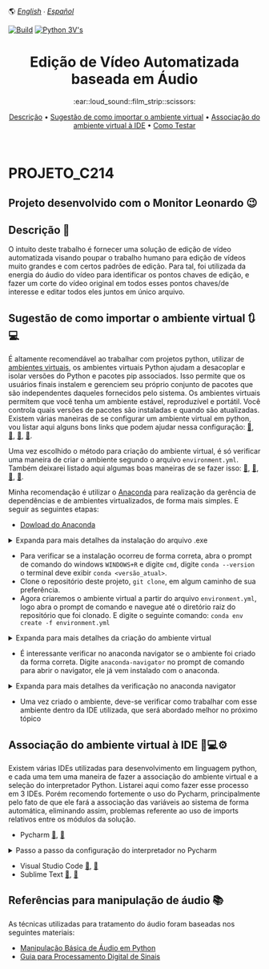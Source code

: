 :earth_americas:
*[English](README-en.md) ∙ [Español](README-es.md)*

[![Build](https://github.com/NathanRibeiroC/PROJETO_C214/actions/workflows/build-windows.yaml/badge.svg)](https://github.com/NathanRibeiroC/PROJETO_C214/actions/workflows/build-windows.yaml)
[![Python 3V's](https://img.shields.io/badge/python-3.9-blue.svg)](https://www.python.org/downloads/release/python-360/)

<h1 align="center">Edição de Vídeo Automatizada baseada em Áudio</h1>

<div align="center">
 :ear::loud_sound::film_strip::scissors:
</div>

<p align="center">
 <a href="#Descrição">Descrição</a> •
 <a href="#Sugestão de como importar o ambiente virtual">Sugestão de como importar o ambiente virtual</a> •
 <a href="#Associação do ambiente virtual à IDE">Associação do ambiente virtual à IDE</a> •
 <a href="#Referências para manipulação de áudio">Como Testar</a> 
</p>

<br />

# PROJETO_C214

## Projeto desenvolvido com o Monitor Leonardo :wink:

## Descrição :memo: <a name="Descrição"></a>

O intuito deste trabalho é fornecer uma solução de edição de vídeo automatizada visando poupar o trabalho humano para edição de vídeos muito grandes e com certos padrões de edição. Para tal, foi utilizada da energia do áudio do vídeo para identificar os pontos chaves de edição, e fazer um corte do vídeo original em todos esses pontos chaves/de interesse e editar todos eles juntos em único arquivo.

## Sugestão de como importar o ambiente virtual 	:arrows_clockwise::computer: <a name="Sugestão de como importar o ambiente virtual"></a>

É altamente recomendável ao trabalhar com projetos python, utilizar de [ambientes virtuais](https://csguide.cs.princeton.edu/software/virtualenv), os ambientes virtuais Python ajudam a desacoplar e isolar versões do Python e pacotes pip associados. Isso permite que os usuários finais instalem e gerenciem seu próprio conjunto de pacotes que são independentes daqueles fornecidos pelo sistema. Os ambientes virtuais permitem que você tenha um ambiente estável, reproduzível e portátil. Você controla quais versões de pacotes são instaladas e quando são atualizadas.
Existem várias maneiras de se configurar um ambiente virtual em python, vou listar aqui alguns bons links que podem ajudar nessa configuração: [:link:](https://docs.python.org/3/library/venv.html), [:link:](https://realpython.com/lessons/creating-virtual-environment/), [:link:](https://towardsdatascience.com/virtual-environments-for-absolute-beginners-what-is-it-and-how-to-create-one-examples-a48da8982d4b), [:link:](https://conda.io/projects/conda/en/latest/user-guide/tasks/manage-environments.html).

Uma vez escolhido o método para criação do ambiente virtual, é só verificar uma maneira de criar o ambiente segundo o arquivo  `environment.yml`. Também deixarei listado aqui algumas boas maneiras de se fazer isso: [:link:](https://shandou.medium.com/export-and-create-conda-environment-with-yml-5de619fe5a2), [:link:](https://towardsdatascience.com/getting-started-with-python-environments-using-conda-32e9f2779307), [:link:](https://repo2docker.readthedocs.io/en/latest/howto/export_environment.html), [:link:](https://carpentries-incubator.github.io/introduction-to-conda-for-data-scientists/04-sharing-environments/index.html).

Minha recomendação é utilizar o [Anaconda](https://conda.io/projects/conda/en/latest/index.html) para realização da gerência de dependências e de ambientes virtualizados, de forma mais simples. E seguir as seguintes etapas:

- [Dowload do Anaconda](https://www.anaconda.com/products/individual)

<details>
  <summary> Expanda para mais detalhes da instalação do arquivo .exe </summary>
  
  ### Siga esses passos para instalar corretamente
  
  1. Ao executar o .exe baixado esta tela de instalação aparecerá a priori, pode clicar em "Next".
  
  <p align="center">
  <img width="491" height="382" src="https://user-images.githubusercontent.com/80288857/137563463-b7b0c16a-0f95-410b-ba77-5fbd2ffdd5c7.png">
  </p>
  
  2. Pode concordar com os termos e clicar em "I agree".
  
  <p align="center">
  <img width="491" height="382" src="https://user-images.githubusercontent.com/80288857/137563617-58f08695-f702-4930-a57a-ff3e2828cfc5.png">
  </p>
  
  3. É interessante clicar em "Just Me".
  
  <p align="center">
  <img width="491" height="382" src="https://user-images.githubusercontent.com/80288857/137563781-66177e59-b3d1-4493-865c-9d7e5cb37b75.png">
  </p>
  
  4. É muito importante instalar o Anaconda em ProgramData ou qualquer diretório que não tenha espaço, caso contrário pode ocasionar em problemas, ao tentar associar o interpretador do python presente no ambiente virtual Anaconda à alguma IDE, porém o caminho mais utilizado para instalação é a pasta ProgramData.
  
  <p align="center">
  <img width="491" height="382" src="https://user-images.githubusercontent.com/80288857/137563978-8a973682-bedd-49d7-a5df-49f3c8e472e1.png">
  </p>
  
  5. É muito interessante selecionar as duas opções, primeiro pelo fato de que adicionar o Anaconda às variáveis de sistema do Windows, vai permitir usar o CONDA direto do terminal da IDE e do cmd Windows. E segundo pelo fato de configurar o interpretador do Anaconda como padrão pode facilitar na configuração do interpretador em algumas IDEs, não é o caso do Pycharm que é a IDE sugerida e que em breve será abordado como fazer a configuração do interpretador nele.
  
  <p align="center">
  <img width="491" height="382" src="https://user-images.githubusercontent.com/80288857/137564214-fc854c0c-e5ef-48bb-aeb6-bb52b3c5351b.png">
  </p>
  
  6. Espere terminar a instalação, cique em "Next". 
  
  <p align="center">
  <img width="491" height="382" src="https://user-images.githubusercontent.com/80288857/137564757-2609ef04-9a3c-4b79-a70e-8c084c4d2441.png">
  </p>
  
  7. Clique em "Finish".
  
  <p align="center">
  <img width="491" height="382" src="https://user-images.githubusercontent.com/80288857/137564847-523096a1-9980-45d9-bdef-e5e71599740d.png">
  </p>
  
  8. Se quiser visualizar a pasta de instalação no diretório ProgramData, para ajudar a pegar o caminho do interpretador nas etapas posteriores, que por padrão o Windows oculta, logo para visualizá-lo, dentro do disco local que você instalou, vá em exibir e selecione a checkbox Itens ocultos.
  
  <p align="center">
  <img width="1335" height="461" src="https://user-images.githubusercontent.com/80288857/137565439-ea47219f-249d-4c28-bc85-ac5aaf605d0c.png">
  </p>

</details>

- Para verificar se a instalação ocorreu de forma correta, abra o prompt de comando do windows `WINDOWS+R` e digite `cmd`, digite `conda --version` o terminal deve exibir `conda <versão_atual>`.
- Clone o repositório deste projeto, `git clone`, em algum caminho de sua preferência.
- Agora criaremos o ambiente virtual a partir do arquivo `environment.yml`, logo abra o prompt de comando e navegue até o diretório raiz do repositório que foi clonado. E digite o seguinte comando: `conda env create -f environment.yml` 

<details>
  <summary> Expanda para mais detalhes da criação do ambiente virtual </summary>
  
  ### Verifique se as etapas realizadas acima para configuração do ambiente virtual resultaram nas seguintes respostas do terminal ou parecido
  
  1. Navegação até o repositório clonado
  
  <p align="center">
  <img width="963" height="502" src="https://user-images.githubusercontent.com/80288857/137566178-f15b5a3f-7f30-46ab-a743-3143ef345f36.png">
  </p>
  
  2. Criação a partir do arquivo .yml

  <p align="center">
  <img width="962" height="284" src="https://user-images.githubusercontent.com/80288857/137566227-e186bf9b-4211-406c-8fd8-ef3b6ba39fd1.png">
  </p>

  3. O terminal mostrará as dependências instalando

  <p align="center">
  <img width="963" height="494" src="https://user-images.githubusercontent.com/80288857/137566263-b8d58969-7f59-49f1-b8bb-6cc10485d7a7.png">
  </p>

  4. E a ativação do ambiente
  
  <p align="center">
  <img width="960" height="464" src="https://user-images.githubusercontent.com/80288857/137566287-b100361d-b1e9-44e2-86c8-3e2b4e472e27.png">
  </p>

</details>

- É interessante verificar no anaconda navigator se o ambiente foi criado da forma correta. Digite `anaconda-navigator` no prompt de comando para abrir o navigator, ele já vem instalado com o anaconda.

<details>
  <summary> Expanda para mais detalhes da verificação no anaconda navigator </summary>
  
  ### Verifique se as etapas realizadas acima para configuração do ambiente virtual resultaram nas seguintes respostas do terminal ou parecido
  
  Uma vez dentro do Navigator, vá em Environmets e veja se o ambiente my (nome do environment definido no arquivo environment.yml) foi criado, se você clicar nele, poderá ver as dependências que foram instaladas, bem como a versão do python. Você pode instalar outras dependências também, porém não recomendo. Uma coisa interessante de citar é que o Anaconda já elimina conflitos automaticamente todas as vezes que uma dependência é instalada, coisa que nem sempre é feita ao usar o pip.
  
  <p align="center">
  <img width="963" height="502" src="https://user-images.githubusercontent.com/80288857/137566754-8dd83938-04b7-4a4b-b07a-0efc81d6111b.png">
  </p>
  
</details>

- Uma vez criado o ambiente, deve-se verificar como trabalhar com esse ambiente dentro da IDE utilizada, que será abordado melhor no próximo tópico

## Associação do ambiente virtual à IDE :snake::computer::gear: <a name="Associação do ambiente virtual à IDE"></a>

Existem várias IDEs utilizadas para desenvolvimento em linguagem python, e cada uma tem uma maneira de fazer a associação do ambiente virtual e a seleção do interpretador Python. Listarei aqui como fazer esse processo em 3 IDEs. Porém recomendo fortemente o uso do Pycharm, principalmente pelo fato de que ele fará a associação das variáveis ao sistema de forma automática, eliminando assim, problemas referente ao uso de imports relativos entre os módulos da solução.
- Pycharm [:link:](https://www.jetbrains.com/help/pycharm/conda-support-creating-conda-virtual-environment.html), [:link:](https://www.jetbrains.com/help/pycharm/configuring-python-interpreter.html)

<details>
  <summary> Passo a passo da configuração do interpretador no Pycharm </summary>
  
  ##
  
  1. Abra a pasta do projeto no Pycharm. Por você ter aberto o projeto pela primeira vez, o Pycharm identificará o arquivo .yml e te sugerirá que um novo ambiente virtual pode ser criado a partir desse arquivo e o interpretador deste começar a ser usado no projeto. Daria certo também, porém a configuração anterior do ambiente, antes da associação com a IDE serve para qualquer IDE.
  
  <p align="center">
  <img width="600" height="170" src="https://user-images.githubusercontent.com/80288857/137567040-b707a759-a187-4619-9920-5949c31f7ae3.png">
  </p>
  
  2. Uma vez que você abriu a pasta do projeto do Pycharm. Vá em File --> Settings.
  
  <p align="center">
  <img width="1300" height="700" src="https://user-images.githubusercontent.com/80288857/137567037-3aa5843a-6f3a-483d-9a93-597a6054373d.png">
  </p>

  3. Vá em Project --> Add
  
  <p align="center">
  <img width="980" height="720" src="https://user-images.githubusercontent.com/80288857/137567043-0efa329a-c34f-4628-a2f9-ee2e6790ba91.png">
  </p>  
  
  4. Vá em System Interpreter --> clique nos ...
  
  <p align="center">
  <img width="825" height="570" src="https://user-images.githubusercontent.com/80288857/137567045-b9741bee-9267-4864-a280-21185d71ddd0.png">
  </p>    

  5. Clique no ícone de exibir arquivos ocultos, para o Pycharm mostrar o ProgramData.
  
  <p align="center">
  <img width="420" height="480" src="https://user-images.githubusercontent.com/80288857/137567048-7e20ba58-13f9-4179-a0f1-8f5ab4627042.png">
  </p>      

  6. Navegue até o ambiente virtual "my", criado a partir do environment.yml,  faça o seguinte caminho: ProgramData --> anaconda --> envs --> my --> python.exe. Clique em Ok.
  
  <p align="center">
  <img width="430" height="490" src="https://user-images.githubusercontent.com/80288857/137567050-f8abd289-a0dc-4cef-9e2a-50d7df9c37f3.png">
  </p>  

  7. Já será possível visualizar o interpretador configurado de acordo com o ambiente virtual criado anteriormente.
  
  <p align="center">
  <img width="973" height="700" src="https://user-images.githubusercontent.com/80288857/137567053-83494582-1162-4e87-be64-63e95a5c087e.png">
  </p>  

  8. Vá em src --> main.py. Clique com o direito na tela do arquivo main.py e clique em Run 'main'.
  
  <p align="center">
  <img width="1320" height="720" src="https://user-images.githubusercontent.com/80288857/137567055-496ad2b9-716c-4a48-b207-d595b697eaf0.png">
  </p> 
  
</details>

- Visual Studio Code [:link:](https://medium.com/@joaolggross/como-configurar-o-vs-code-com-anaconda-e-jupyter-notebooks-b05258bf65c1), [:link:](https://code.visualstudio.com/docs/python/environments)
- Sublime Text [:link:](https://docs.anaconda.com/anaconda/user-guide/tasks/integration/sublime/), [:link:](http://damnwidget.github.io/anaconda/anaconda_settings/)

## Referências para manipulação de áudio :books: <a name="Referências para manipulação de áudio"></a>

As técnicas utilizadas para tratamento do áudio foram baseadas nos seguintes materiais: 
- [Manipulação Básica de Áudio em Python](https://medium.com/behavioral-signals-ai/basic-audio-handling-d4cc9c70d64d)
- [Guia para Processamento Digital de Sinais](https://www.dspguide.com/)
